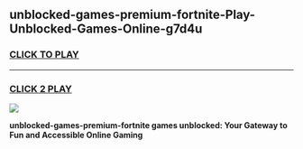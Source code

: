 
## unblocked-games-premium-fortnite-Play-Unblocked-Games-Online-g7d4u
<h3>
<a href="https://premium76.site?title=unblocked-games-premium-fortnite&ref=25A">CLICK TO PLAY</a></h3>
<hr>

<h3>
<a href="https://premium76.site?title=unblocked-games-premium-fortnite&ref=25A">CLICK 2 PLAY</a>
  
</h3>

<a href="https://premium76.site?title=unblocked-games-premium-fortnite&ref=25A"><img src="https://clearcache.store/games.png"></a>


**unblocked-games-premium-fortnite games unblocked: Your Gateway to Fun and Accessible Online Gaming**
